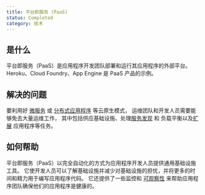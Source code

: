 ```yaml
---
title: 平台即服务 (PaaS)
status: Completed
category: 技术
---
```


## 是什么

平台即服务（PaaS）是应用程序开发团队部署和运行其应用程序的外部平台。
Heroku、Cloud Foundry、App Engine 是 PaaS 产品的示例。

## 解决的问题

要利用好 [微服务](/zh-cn/microservices/) 或 [分布式应用程序](/zh-cn/distributed-apps/) 等云原生模式，
运维团队和开发人员需要能够免去大量运维工作， 其中包括供应基础设施、处理[服务发现](/service-discovery/) 和
负载平衡以及[扩展](/zh-cn/scalability/) 应用程序等任务。

## 如何帮助

平台即服务（PaaS）以完全自动化的方式为应用程序开发人员提供通用基础设施工具。
它使开发人员可以了解基础设施并减少对基础设施的担忧，并将更多的时间和精力用于编写应用程序代码。
它还提供了一些监控和 [可观察性](/observability/) 来帮助应用程序团队确保他们的应用程序是健康的。

